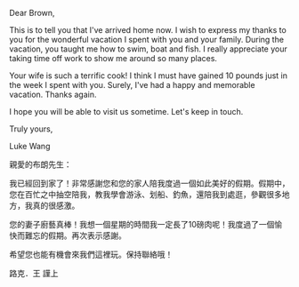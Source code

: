 Dear Brown,

This is to tell you that I\'ve arrived home now. I wish to express my
thanks to you for the wonderful vacation I spent with you and your
family. During the vacation, you taught me how to swim, boat and fish. I
really appreciate your taking time off work to show me around so many
places.

Your wife is such a terrific cook! I think I must have gained 10 pounds
just in the week I spent with you. Surely, I\'ve had a happy and
memorable vacation. Thanks again.

I hope you will be able to visit us sometime. Let\'s keep in touch.

Truly yours,

Luke Wang

親愛的布朗先生：

我已經回到家了！非常感謝您和您的家人陪我度過一個如此美好的假期。假期中，您在百忙之中抽空陪我，教我學會游泳、划船、釣魚，還陪我到處逛，參觀很多地方，我真的很感激。

您的妻子廚藝真棒！我想一個星期的時間我一定長了10磅肉呢！我度過了一個愉快而難忘的假期。再次表示感謝。

希望您也能有機會來我們這裡玩。保持聯絡哦！

路克．王 謹上
